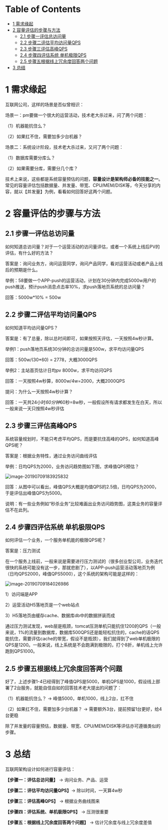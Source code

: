 # Table of Contents

* [1  需求缘起](#1--需求缘起)
* [2  容量评估的步骤与方法](#2--容量评估的步骤与方法)
  * [2.1 步骤一评估总访问量](#21-步骤一评估总访问量)
  * [2.2 步骤二评估平均访问量QPS](#22-步骤二评估平均访问量qps)
  * [2.3 步骤三评估高峰QPS](#23-步骤三评估高峰qps)
  * [2.4 步骤四评估系统 单机极限QPS](#24-步骤四评估系统-单机极限qps)
  * [2.5 步骤五根据线上冗余度回答两个问题](#25-步骤五根据线上冗余度回答两个问题)
* [3  总结](#3--总结)


# 1  需求缘起

互联网公司，这样的场景是否似曾相识：

 

场景一：pm要做一个很大的运营活动，技术老大杀过来，问了两个问题：

（1）机器能抗住么？

（2）如果扛不住，需要加多少台机器？

 

场景二：系统设计阶段，技术老大杀过来，又问了两个问题：

（1）数据库需要分库么？

（2）如果需要分库，需要分几个库？

 

技术上来说，这些都是系统容量预估的问题，**容量设计是架构师必备的技能之一**。常见的容量评估包括数据量、并发量、带宽、CPU/MEM/DISK等，今天分享的内容，就以【并发量】为例，看看如何回答好这两个问题。



# 2  容量评估的步骤与方法

## 2.1 步骤一评估总访问量

如何知道总访问量？对于一个运营活动的访问量评估，或者一个系统上线后PV的评估，有什么好的方法？

答案是：询问业务方，询问运营同学，询问产品同学，看对运营活动或者产品上线后的预期是什么。

 

举例：58要做一个APP-push的运营活动，计划在30分钟内完成5000w用户的push推送，预计push消息点击率10%，求push落地页系统的总访问量？

回答：5000w*10% = 500w



## 2.2 步骤二评估平均访问量QPS

如何知道平均访问量QPS？

答案是：有了总量，除以总时间即可，如果按照天评估，一天按照4w秒计算。

 

举例1：push落地页系统30分钟的总访问量是500w，求平均访问量QPS

回答：500w/(30*60) = 2778，大概3000QPS

 

举例2：主站首页估计日均pv 8000w，求平均访问QPS

回答：一天按照4w秒算，8000w/4w=2000，大概2000QPS

 

提问：为什么一天按照4w秒计算？

回答：一天共24小时*60分钟*60秒=8w秒，一般假设所有请求都发生在白天，所以一般来说一天只按照4w秒评估



## 2.3 步骤三评估高峰QPS

系统容量规划时，不能只考虑平均QPS，而是要抗住高峰的QPS，如何知道高峰QPS呢？

答案是：根据业务特性，通过业务访问曲线评估

 

举例：日均QPS为2000，业务访问趋势图如下图，求峰值QPS预估？

![image-20190709183925832](http://ww2.sinaimg.cn/large/006tNc79ly1g4ttzn92ijj30ik09040n.jpg)

回答：从图中可以看出，峰值QPS大概是均值QPS的2.5倍，日均QPS为2000，于是评估出峰值QPS为5000。

 

说明：有一些业务例如“秒杀业务”比较难画出业务访问趋势图，这类业务的容量评估不在此列。



## 2.4 步骤四评估系统 单机极限QPS

如何评估一个业务，一个服务单机能的极限QPS呢？

答案是：压力测试

 

在一个服务上线前，一般来说是需要进行压力测试的（很多创业型公司，业务迭代很快的系统可能没有这一步，那就悲剧了），以APP-push运营活动落地页为例（日均QPS2000，峰值QPS5000），这个系统的架构可能是这样的：

![image-20190709184026986](http://ww2.sinaimg.cn/large/006tNc79ly1g4ttznlqgsj30ex06zwg3.jpg)

1）访问端是APP

2）运营活动H5落地页是一个web站点

3）H5落地页由缓存cache、数据库db中的数据拼装而成

 

通过压力测试发现，web层是瓶颈，tomcat压测单机只能抗住1200的QPS（一般来说，1%的流量到数据库，数据库500QPS还是能轻松抗住的，cache的话QPS能抗住，需要评估cache的带宽，假设不是瓶颈），我们就得到了web单机极限的QPS是1200。一般来说，线上系统是不会跑满到极限的，打个8折，单机线上允许跑到QPS1000。



## 2.5 步骤五根据线上冗余度回答两个问题

好了，上述步骤1-4已经得到了峰值QPS是5000，单机QPS是1000，假设线上部署了2台服务，就能自信自如的回答技术老大提出的问题了：

（1）机器能抗住么？ -> 峰值5000，单机1000，线上2台，扛不住

（2）如果扛不住，需要加多少台机器？ -> 需要额外3台，提前预留1台更好，给4台更稳

 

除了并发量的容量预估，数据量、带宽、CPU/MEM/DISK等评估亦可遵循类似的步骤。



# 3  总结

互联网架构设计如何进行容量评估：

**【步骤一：评估总访问量】** -> 询问业务、产品、运营

**【步骤二：评估平均访问量QPS】**-> 除以时间，一天算4w秒

**【步骤三：评估高峰QPS】** -> 根据业务曲线图来

**【步骤四：评估系统、单机极限QPS】** -> 压测很重要

**【步骤五：根据线上冗余度回答两个问题】** -> 估计冗余度与线上冗余度差值
